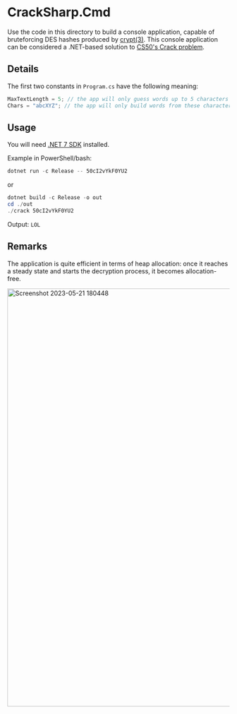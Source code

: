 # CrackSharp.Cmd
Use the code in this directory to build a console application, capable of bruteforcing DES hashes produced by [crypt(3)](https://www.man7.org/linux/man-pages/man3/crypt.3.html). This console application can be considered a .NET-based solution to [CS50's Crack problem](https://docs.cs50.net/2019/ap/problems/crack/crack.html).

## Details
The first two constants in `Program.cs` have the following meaning:
```csharp
MaxTextLength = 5; // the app will only guess words up to 5 characters long
Chars = "abcXYZ"; // the app will only build words from these characters
```

## Usage
You will need [.NET 7 SDK](https://dotnet.microsoft.com/download/dotnet/7.0) installed.

Example in PowerShell/bash:
```powershell
dotnet run -c Release -- 50cI2vYkF0YU2
```
or
```powershell
dotnet build -c Release -o out
cd ./out
./crack 50cI2vYkF0YU2
```
Output: `LOL`

## Remarks
The application is quite efficient in terms of heap allocation: once it reaches a steady state and starts the decryption process, it becomes allocation-free.

<img width="947" alt="Screenshot 2023-05-21 180448" src="https://github.com/aannenko/CrackSharp/assets/4640265/36a322c0-d855-43db-bf9c-c83cc60fd630">
